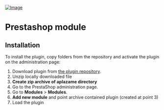 [ ![Image](https://aplazame.com/static/img/banners/Banner-white-1.png "Aplazame") ](https://aplazame.com "Aplazame")

# Prestashop module

## Installation

To install the plugin, copy folders from the repository and activate the plugin on the administration page:

1. Download plugin from [the plugin repository](https://github.com/aplazame/prestashop/archive/master.zip).
2. Unzip locally downloaded file
3. **Create zip archive of aplazame directory**
4. Go to the PrestaShop administration page.
5. Go to **Modules** > **Modules**.
6. **Add new module** and point archive contained plugin (created at point 3)
7. Load the plugin
